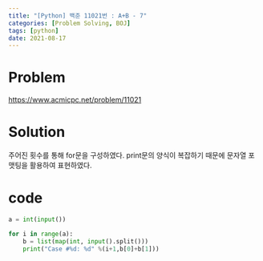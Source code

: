 ```yaml
---
title: "[Python] 백준 11021번 : A+B - 7"
categories: [Problem Solving, BOJ]
tags: [python]
date: 2021-08-17
---
```

# Problem
<https://www.acmicpc.net/problem/11021>

# Solution
주어진 횟수를 통해 for문을 구성하였다.
print문의 양식이 복잡하기 때문에 문자열 포맷팅을 활용하여 표현하였다.
# code
```py
a = int(input())

for i in range(a):
    b = list(map(int, input().split()))
    print("Case #%d: %d" %(i+1,b[0]+b[1]))
 ```
